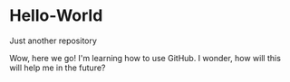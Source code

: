 # Hello-World
Just another repository



Wow, here we go! I'm learning how to use GitHub. I wonder, how will this will help me in the future?
